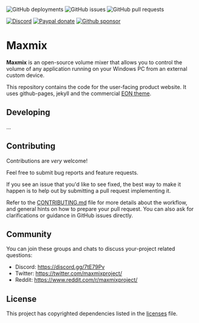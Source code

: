 ![GitHub deployments](https://img.shields.io/github/deployments/maxmix-project/maxmix-website/github-pages)
![GitHub issues](https://img.shields.io/github/issues/maxmix-project/maxmix-website)
![GitHub pull requests](https://img.shields.io/github/issues-pr/maxmix-project/maxmix-website)

[![Discord](https://img.shields.io/discord/747977627750367355?logo=discord)](https://discord.gg/7tE79Pv)
[![Paypal donate](https://img.shields.io/badge/paypal-donate-blue?logo=paypal)](https://www.paypal.com/cgi-bin/webscr?cmd=_donations&business=SQS6XJZBCBZA8&currency_code=USD&source=url)
[![Github sponsor](https://img.shields.io/badge/github-sponsor-blue?logo=github)](https://github.com/sponsors/t3knomanzer)

# Maxmix

**Maxmix** is an open-source volume mixer that allows you to control the volume of any application running on your Windows PC from an external custom device.

This repository contains the code for the user-facing product website.
It uses github-pages, jekyll and the commercial [EON theme](https://eon.unbound.studio/).

## Developing

...

## Contributing

Contributions are _very_ welcome!

Feel free to submit bug reports and feature requests.

If you see an issue that you'd like to see fixed, the best way to make it happen is to help out by submitting a pull request implementing it.

Refer to the [CONTRIBUTING.md](https://github.com/maxmix-project/maxmix-website/blob/master/.github/CONTRIBUTING.md) file for more details about the workflow,
and general hints on how to prepare your pull request. You can also ask for clarifications or guidance in GitHub issues directly.

## Community

You can join these groups and chats to discuss your-project related questions:

- Discord: <https://discord.gg/7tE79Pv>
- Twitter: <https://twitter.com/maxmixproject/>
- Reddit: <https://www.reddit.com/r/maxmixproject/>

## License

This project has copyrighted dependencies listed in the [licenses](https://github.com/maxmix-project/maxmix-website/blob/master/LICENSES.md) file.
